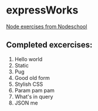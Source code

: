 # expressWorks
[Node exercises from Nodeschool](https://nodeschool.io/)

## Completed excercises:
1. Hello world
2. Static
3. Pug 
4. Good old form
5. Stylish CSS
6. Param pam pam
7. What's in query
8. JSON me

